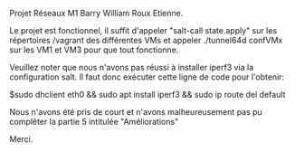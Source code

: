 Projet Réseaux M1
Barry William Roux Etienne.

Le projet est fonctionnel, il suffit d'appeler "salt-call state.apply" sur
les répertoires /vagrant des différentes VMs et appeler ./tunnel64d confVMx sur les VM1 et VM3 pour que tout fonctionne.

Veuillez noter que nous n'avons pas réussi à installer iperf3 via la configuration salt. Il faut donc exécuter cette ligne de code pour l'obtenir:

$sudo dhclient eth0 && sudo apt install iperf3 && sudo ip route del default

Nous n'avons été pris de court et n'avons malheureusement pas pu complêter la partie 5 intitulée "Améliorations"

Merci.
